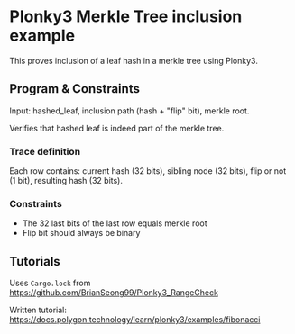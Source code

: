 # Plonky3 Merkle Tree inclusion example

This proves inclusion of a leaf hash in a merkle tree using Plonky3. 

## Program & Constraints

Input: hashed_leaf, inclusion path (hash + "flip" bit), merkle root.

Verifies that hashed leaf is indeed part of the merkle tree. 

### Trace definition
Each row contains: current hash (32 bits), sibling node (32 bits), flip or not (1 bit), resulting hash (32 bits). 

### Constraints

- The 32 last bits of the last row equals merkle root
- Flip bit should always be binary

## Tutorials

Uses `Cargo.lock` from https://github.com/BrianSeong99/Plonky3_RangeCheck

Written tutorial: https://docs.polygon.technology/learn/plonky3/examples/fibonacci